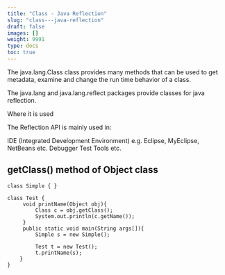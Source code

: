 ```yaml
---
title: "Class - Java Reflection"
slug: "class---java-reflection"
draft: false
images: []
weight: 9991
type: docs
toc: true
---
```


The java.lang.Class class provides many methods that can be used to get metadata, examine and change the run time behavior of a class.

The java.lang and java.lang.reflect packages provide classes for java reflection.

Where it is used

The Reflection API is mainly used in:

IDE (Integrated Development Environment) e.g. Eclipse, MyEclipse, NetBeans etc.
Debugger
Test Tools etc.

## getClass() method of Object class
    class Simple { }  
      
    class Test {  
         void printName(Object obj){  
             Class c = obj.getClass();    
             System.out.println(c.getName());  
         }  
         public static void main(String args[]){  
             Simple s = new Simple();  
       
             Test t = new Test();  
             t.printName(s);
        }  
    }

